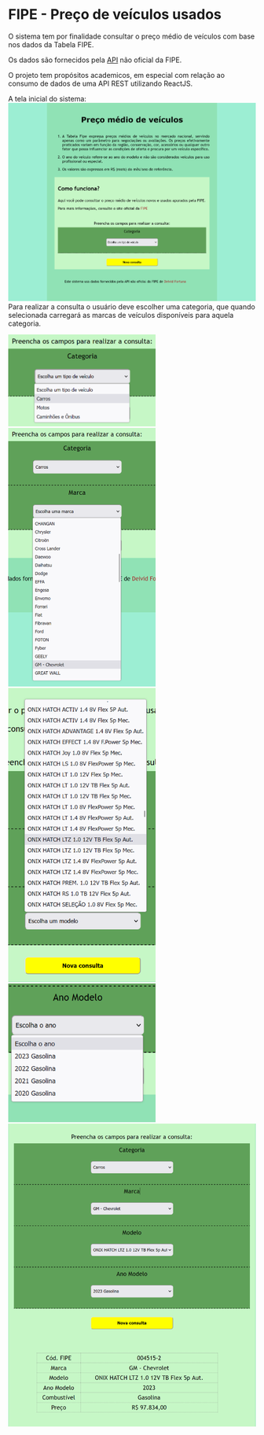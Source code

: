 
<h1>FIPE - Preço de veículos usados</h1>

O sistema tem por finalidade consultar o preço médio de veículos com base nos dados da Tabela FIPE. 

Os dados são fornecidos pela <a href="https://github.com/deividfortuna/fipe" target="blank">API</a> não oficial da FIPE.

O projeto tem propósitos academicos, em especial com relação ao consumo de dados de uma API REST utilizando ReactJS.

A tela inicial do sistema:
<img src = "src/img/readme/index0.png" alt="Página inicial" />
Para realizar a consulta o usuário deve escolher uma categoria, que quando selecionada carregará as marcas de veículos disponíveis para aquela categoria.

<img src = "src/img/readme/categoria.png" alt="Categorias" width="300"/>
<br />
<img src = "src/img/readme/marcas.png" alt="Marcas" width="300"/>
<br />
<img src = "src/img/readme/modelo.png" alt="Modelos" width="300" />
<br />
<img src = "src/img/readme/ano.png" alt="Anos" width="300" />
<br />
<img src = "src/img/readme/resultado.png" alt="Resultado da consulta" />